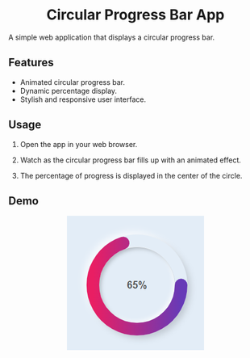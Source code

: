 <h1 align="center">Circular Progress Bar App</h1>

A simple web application that displays a circular progress bar.

## Features

- Animated circular progress bar.
- Dynamic percentage display.
- Stylish and responsive user interface.

## Usage

1. Open the app in your web browser.

2. Watch as the circular progress bar fills up with an animated effect.

3. The percentage of progress is displayed in the center of the circle.

## Demo

<p align="center">
  <img src="images/demo.png" alt="Demo Screenshot">
</p>